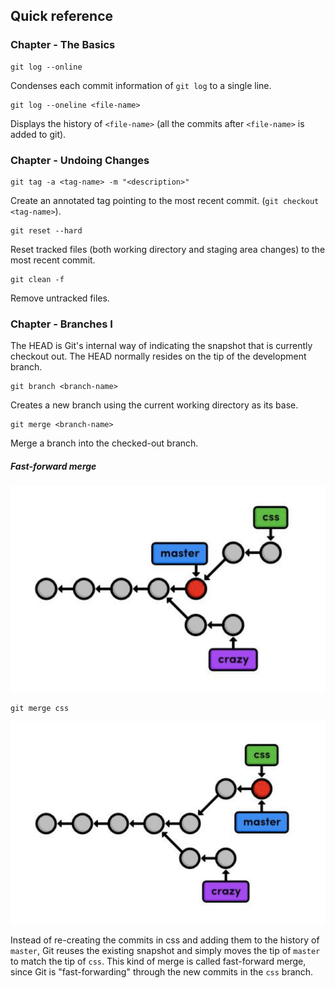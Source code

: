 ## Quick reference


### Chapter - The Basics

```
git log --online
```

Condenses each commit information of `git log` to a single line.

```
git log --oneline <file-name>
```

Displays the history of `<file-name>` (all the commits after `<file-name>` is added to git).

### Chapter - Undoing Changes

```
git tag -a <tag-name> -m "<description>"
```

Create an annotated tag pointing to the most recent commit. (`git checkout <tag-name>`).

```
git reset --hard
```

Reset tracked files (both working directory and staging area changes) to the most recent commit.

```
git clean -f
```

Remove untracked files.

### Chapter - Branches I

The HEAD is Git's internal way of indicating the snapshot that is currently checkout out. The HEAD normally resides on 
the tip of the development branch.

```
git branch <branch-name>
```

Creates a new branch using the current working directory as its base.

```
git merge <branch-name>
```

Merge a branch into the checked-out branch.

##### Fast-forward merge

![before-merge](images/branches-i-before-merge.png)

```
git merge css
```

![after-merge](images/branches-i-after-merge.png)

Instead of re-creating the commits in css and adding them to the history of `master`, Git reuses the existing snapshot 
and simply moves the tip of `master` to match the tip of `css`. This kind of merge is called fast-forward merge, since 
Git is "fast-forwarding" through the new commits in the `css` branch.
